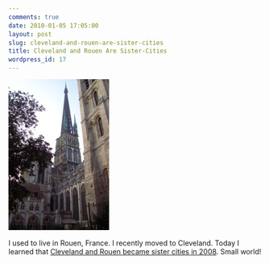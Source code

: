 ```yaml
---
comments: true
date: 2010-01-05 17:05:00
layout: post
slug: cleveland-and-rouen-are-sister-cities
title: Cleveland and Rouen Are Sister-Cities
wordpress_id: 17
---
```


![image](/images/2010/01/rouen_cathedrale.jpg)


I used to live in Rouen, France. I recently moved to Cleveland. Today I learned that [Cleveland and Rouen became sister cities in 2008](http://francewithbenefits.blogspot.com/2008/01/cleveland-rouen-sister-city-agreement.html). Small world!




![]()
